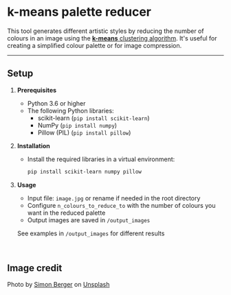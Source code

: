 # k-means palette reducer

This tool generates different artistic styles by reducing the number of colours in an image using the [**k-means** clustering algorithm](https://en.wikipedia.org/wiki/K-means_clustering). It's useful for creating a simplified colour palette or for image compression.

---

## Setup

1.  **Prerequisites**

    * Python 3.6 or higher
    * The following Python libraries:
        * scikit-learn (`pip install scikit-learn`)
        * NumPy (`pip install numpy`)
        * Pillow (PIL) (`pip install pillow`)

2.  **Installation**

    * Install the required libraries in a virtual environment:

        ```bash
        pip install scikit-learn numpy pillow
        ```

3.  **Usage**

    * Input file: `image.jpg` or rename if needed in the root directory
    * Configure `n_colours_to_reduce_to` with the number of colours you want in the reduced palette
    * Output images are saved in `/output_images`

    See examples in `/output_images` for different results

<br>

## Image credit

Photo by [Simon Berger](https://unsplash.com/@simon_berger?utm_content=creditCopyText&utm_medium=referral&utm_source=unsplash) on [Unsplash](https://unsplash.com/photos/landscape-photography-of-mountains-twukN12EN7c?utm_content=creditCopyText&utm_medium=referral&utm_source=unsplash)
